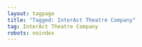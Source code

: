 ```yaml
---
layout: tagpage
title: "Tagged: InterAct Theatre Company"
tag: InterAct Theatre Company
robots: noindex
---
```

